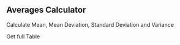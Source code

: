 ## Averages Calculator

Calculate Mean, Mean Deviation, Standard Deviation and Variance

Get full Table